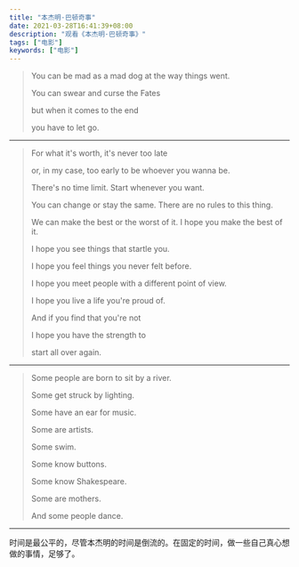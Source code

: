 ```yaml
---
title: "本杰明·巴顿奇事"
date: 2021-03-28T16:41:39+08:00
description: "观看《本杰明·巴顿奇事》"
tags: ["电影"]
keywords: ["电影"]
---
```


> You can be mad as a mad dog at the way things went.
>
> You can swear and curse the Fates
>
> but when it comes to the end
>
> you have to let go.

---

> For what it's worth, it's never too late
>
> or, in my case, too early to be whoever you wanna be.
>
> There's no time limit. Start whenever you want.
>
> You can change or stay the same. There are no rules to this thing.
>
> We can make the best or the worst of it. I hope you make the best of it.
>
> I hope you see things that startle you.
>
> I hope you feel things you never felt before.
>
> I hope you meet people with a different point of view.
>
> I hope you live a life you're proud of.
>
> And if you find that you're not
>
> I hope you have the strength to
>
> start all over again.

---

> Some people are born to sit by a river.
>
> Some get struck by lighting.
>
> Some have an ear for music.
>
> Some are artists.
>
> Some swim.
>
> Some know buttons.
>
> Some know Shakespeare.
>
> Some are mothers.
>
> And some people dance.

---

时间是最公平的，尽管本杰明的时间是倒流的。在固定的时间，做一些自己真心想做的事情，足够了。

